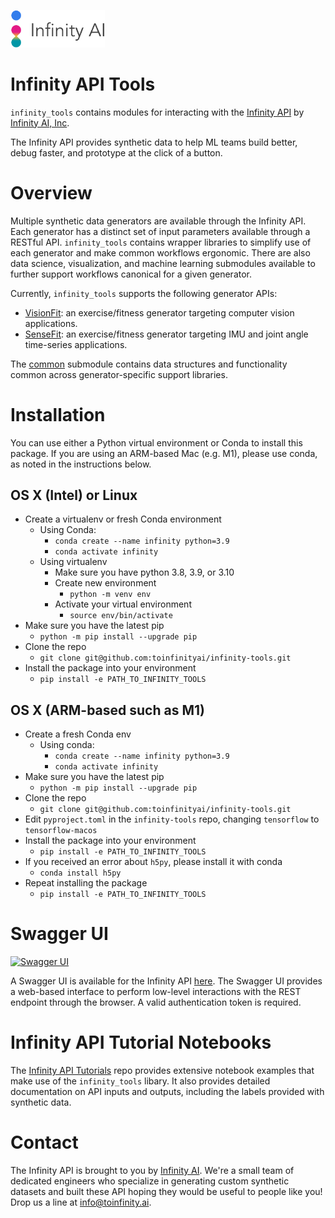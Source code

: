 <p align="left">
  <img src="doc/logo.png" width="30%">
</p>

# Infinity API Tools

`infinity_tools` contains modules for interacting with the [Infinity API](https://medium.com/infinity-ai/infinity-api-82149d21c87c) by [Infinity AI, Inc](https://toinfinity.ai/).

The Infinity API provides synthetic data to help ML teams build better, debug faster, and prototype at the click of a button.

# Overview

Multiple synthetic data generators are available through the Infinity API. Each generator has a distinct set of input parameters available through a RESTful API. `infinity_tools` contains wrapper libraries to simplify use of each generator and make common workflows ergonomic. There are also data science, visualization, and machine learning submodules available to further support workflows canonical for a given generator.

Currently, `infinity_tools` supports the following generator APIs:

- [VisionFit](infinity_tools/visionfit/): an exercise/fitness generator targeting computer vision applications.
- [SenseFit](infinity_tools/sensefit/): an exercise/fitness generator targeting IMU and joint angle time-series applications.

The [common](infinity_tools/common/) submodule contains data structures and functionality common across generator-specific support libraries.

# Installation

You can use either a Python virtual environment or Conda to install this package.
If you are using an ARM-based Mac (e.g. M1), please use conda, as noted in the instructions
below.

## OS X (Intel) or Linux
- Create a virtualenv or fresh Conda environment 
    - Using Conda:
        - `conda create --name infinity python=3.9`
        - `conda activate infinity`
    - Using virtualenv
        - Make sure you have python 3.8, 3.9, or 3.10
        - Create new environment
            - `python -m venv env`
        - Activate your virtual environment
            - `source env/bin/activate`
- Make sure you have the latest pip
    - `python -m pip install --upgrade pip`
- Clone the repo 
    - `git clone git@github.com:toinfinityai/infinity-tools.git`
- Install the package into your environment
    - `pip install -e PATH_TO_INFINITY_TOOLS`

## OS X (ARM-based such as M1)
- Create a fresh Conda env 
    - Using conda:
        - `conda create --name infinity python=3.9`
        - `conda activate infinity`
- Make sure you have the latest pip
    - `python -m pip install --upgrade pip`
- Clone the repo 
    - `git clone git@github.com:toinfinityai/infinity-tools.git`
- Edit `pyproject.toml` in the `infinity-tools` repo, changing `tensorflow` to 
  `tensorflow-macos`
- Install the package into your environment
    - `pip install -e PATH_TO_INFINITY_TOOLS`
- If you received an error about `h5py`, please install it with conda
    - `conda install h5py`
- Repeat installing the package
    - `pip install -e PATH_TO_INFINITY_TOOLS`

# Swagger UI

[<img alt="Swagger UI" height="50px" src="https://static1.smartbear.co/swagger/media/assets/images/swagger_logo.svg" />](https://api.toinfinity.ai/api/schema/swagger-ui/)

A Swagger UI is available for the Infinity API [here](https://api.toinfinity.ai/api/schema/swagger-ui/). The Swagger UI provides a web-based interface to perform low-level interactions with the REST endpoint through the browser. A valid authentication token is required.

# Infinity API Tutorial Notebooks

The [Infinity API Tutorials](https://github.com/toinfinityai/infinity-tutorials) repo provides extensive notebook examples that make use of the `infinity_tools` libary. It also provides detailed documentation on API inputs and outputs, including the labels provided with synthetic data.

# Contact
The Infinity API is brought to you by [Infinity AI](https://toinfinity.ai/). We're a small team of dedicated engineers who specialize in generating custom synthetic datasets and built these API hoping they would be useful to people like you! Drop us a line at [info@toinfinity.ai](mailto:info@toinfinity.ai).
